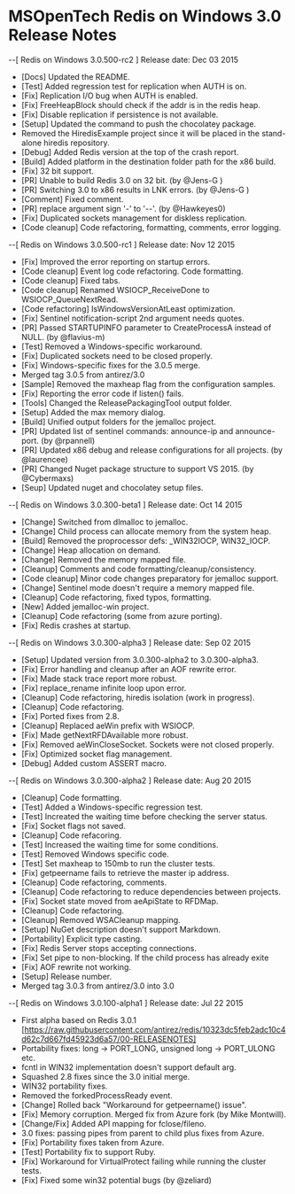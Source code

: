 MSOpenTech Redis on Windows 3.0 Release Notes
=============================================
--[ Redis on Windows 3.0.500-rc2 ] Release date: Dec 03 2015

 - [Docs] Updated the README.
 - [Test] Added regression test for replication when AUTH is on.
 - [Fix] Replication I/O bug when AUTH is enabled.
 - [Fix] FreeHeapBlock should check if the addr is in the redis heap.
 - [Fix] Disable replication if persistence is not available.
 - [Setup] Updated the command to push the chocolatey package.
 - Removed the HiredisExample project since it will be placed in the stand-alone hiredis repository.
 - [Debug] Added Redis version at the top of the crash report.
 - [Build] Added platform in the destination folder path for the x86 build.
 - [Fix] 32 bit support.
 - [PR] Unable to build Redis 3.0 on 32 bit. (by @Jens-G )
 - [PR] Switching 3.0 to x86 results in LNK errors. (by @Jens-G )
 - [Comment] Fixed comment.
 - [PR] replace argument sign '-' to '--'. (by @Hawkeyes0)
 - [Fix] Duplicated sockets management for diskless replication.
 - [Code cleanup] Code refactoring, formatting, comments, error logging.

--[ Redis on Windows 3.0.500-rc1 ] Release date: Nov 12 2015

 - [Fix] Improved the error reporting on startup errors.
 - [Code cleanup] Event log code refactoring. Code formatting.
 - [Code cleanup] Fixed tabs.
 - [Code cleanup] Renamed WSIOCP_ReceiveDone to WSIOCP_QueueNextRead.
 - [Code refactoring] IsWindowsVersionAtLeast optimization.
 - [Fix] Sentinel notification-script 2nd argument needs quotes.
 - [PR] Passed STARTUPINFO parameter to CreateProcessA instead of NULL. (by @flavius-m)
 - [Test] Removed a Windows-specific workaround.
 - [Fix] Duplicated sockets need to be closed properly.
 - [Fix] Windows-specific fixes for the 3.0.5 merge.
 - Merged tag 3.0.5 from antirez/3.0
 - [Sample] Removed the maxheap flag from the configuration samples.
 - [Fix] Reporting the error code if listen() fails.
 - [Tools] Changed the ReleasePackagingTool output folder.
 - [Setup] Added the max memory dialog.
 - [Build] Unified output folders for the jemalloc project.
 - [PR] Updated list of sentinel commands: announce-ip and announce-port. (by @rpannell)
 - [PR] Updated x86 debug and release configurations for all projects. (by @laurencee)
 - [PR] Changed Nuget package structure to support VS 2015. (by @Cybermaxs)
 - [Seup] Updated nuget and chocolatey setup files.

--[ Redis on Windows 3.0.300-beta1 ] Release date: Oct 14 2015

 - [Change] Switched from dlmalloc to jemalloc.
 - [Change] Child process can allocate memory from the system heap.
 - [Build] Removed the proprocessor defs: _WIN32IOCP, WIN32_IOCP.
 - [Change] Heap allocation on demand.
 - [Change] Removed the memory mapped file.
 - [Cleanup] Comments and code formatting/cleanup/consistency.
 - [Code cleanup] Minor code changes preparatory for jemalloc support.
 - [Change] Sentinel mode doesn't require a memory mapped file.
 - [Cleanup] Code refactoring, fixed typos, formatting.
 - [New] Added jemalloc-win project.
 - [Cleanup] Code refactoring (some from azure porting).
 - [Fix] Redis crashes at startup.

--[ Redis on Windows 3.0.300-alpha3 ] Release date: Sep 02 2015

 - [Setup] Updated version from 3.0.300-alpha2 to 3.0.300-alpha3.
 - [Fix] Error handling and cleanup after an AOF rewrite error.
 - [Fix] Made stack trace report more robust.
 - [Fix] replace_rename infinite loop upon error.
 - [Cleanup] Code refactoring, hiredis isolation (work in progress).
 - [Cleanup] Code refactoring.
 - [Fix] Ported fixes from 2.8.
 - [Cleanup] Replaced aeWin prefix with WSIOCP.
 - [Fix] Made getNextRFDAvailable more robust.
 - [Fix] Removed aeWinCloseSocket. Sockets were not closed properly.
 - [Fix] Optimized socket flag management.
 - [Debug] Added custom ASSERT macro.


--[ Redis on Windows 3.0.300-alpha2 ] Release date: Aug 20 2015

 - [Cleanup] Code formatting.
 - [Test] Added a Windows-specific regression test.
 - [Test] Increated the waiting time before checking the server status.
 - [Fix] Socket flags not saved.
 - [Cleanup] Code refacoring.
 - [Test] Increased the waiting time for some conditions.
 - [Test] Removed Windows specific code.
 - [Test] Set maxheap to 150mb to run the cluster tests.
 - [Fix] getpeername fails to retrieve the master ip address.
 - [Cleanup] Code refactoring, comments.
 - [Cleanup] Code refactoring to reduce dependencies between projects.
 - [Fix] Socket state moved from aeApiState to RFDMap.
 - [Cleanup] Code refactoring.
 - [Cleanup] Removed WSACleanup mapping.
 - [Setup] NuGet description doesn't support Markdown.
 - [Portability] Explicit type casting.
 - [Fix] Redis Server stops accepting connections.
 - [Fix] Set pipe to non-blocking. If the child process has already exite
 - [Fix] AOF rewrite not working.
 - [Setup] Release number.
 - Merged tag 3.0.3 from antirez/3.0 into 3.0


--[ Redis on Windows 3.0.100-alpha1 ] Release date: Jul 22 2015

 - First alpha based on Redis 3.0.1 [https://raw.githubusercontent.com/antirez/redis/10323dc5feb2adc10c4d62c7d667fd45923d6a57/00-RELEASENOTES]
 - Portability fixes: long -> PORT_LONG, unsigned long -> PORT_ULONG etc.
 - fcntl in WIN32 implementation doesn't support default arg.
 - Squashed 2.8 fixes since the 3.0 initial merge.
 - WIN32 portability fixes.
 - Removed the forkedProcessReady event. 
 - [Change] Rolled back "Workaround for getpeername() issue". 
 - [Fix] Memory corruption. Merged fix from Azure fork (by Mike Montwill). 
 - [Change/Fix] Added API mapping for fclose/fileno.
 - 3.0 fixes: passing pipes from parent to child plus fixes from Azure.
 - [Fix] Portability fixes taken from Azure.
 - [Test] Portability fix to support Ruby.
 - [Fix] Workaround for VirtualProtect failing while running the cluster tests.
 - [Fix] Fixed some win32 potential bugs (by @zeliard)

